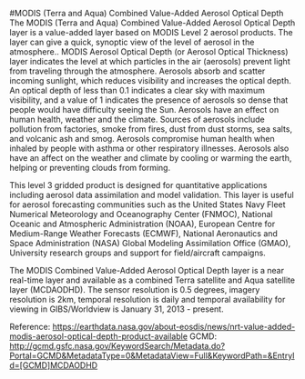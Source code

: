 #MODIS (Terra and Aqua) Combined Value-Added Aerosol Optical Depth
The MODIS (Terra and Aqua) Combined Value-Added Aerosol Optical Depth layer is a value-added layer based on MODIS Level 2 aerosol products. The layer can give a quick, synoptic view of the level of aerosol in the atmosphere.. MODIS Aerosol Optical Depth (or Aerosol Optical Thickness) layer indicates the level at which particles in the air (aerosols) prevent light from traveling through the atmosphere. Aerosols absorb and scatter incoming sunlight, which reduces visibility and increases the optical depth. An optical depth of less than 0.1 indicates a clear sky with maximum visibility, and a value of 1 indicates the presence of aerosols so dense that people would have difficulty seeing the Sun. Aerosols have an effect on human health, weather and the climate. Sources of aerosols include pollution from factories, smoke from fires, dust from dust storms, sea salts, and volcanic ash and smog. Aerosols compromise human health when inhaled by people with asthma or other respiratory illnesses. Aerosols also have an affect on the weather and climate by cooling or warming the earth, helping or preventing clouds from forming. 

This level 3 gridded product is designed for quantitative applications including aerosol data assimilation and model validation. This layer is useful for aerosol forecasting communities such as the United States Navy Fleet Numerical Meteorology and Oceanography Center (FNMOC), National Oceanic and Atmospheric Administration (NOAA), European Centre for Medium-Range Weather Forecasts (ECMWF), National Aeronautics and Space Administration (NASA) Global Modeling Assimilation Office (GMAO), University research groups and support for field/aircraft campaigns.

The MODIS Combined Value-Added Aerosol Optical Depth layer is a near real-time layer and available as a combined Terra satellite and Aqua satellite layer (MCDAODHD). The sensor resolution is 0.5 degrees, imagery resolution is 2km,  temporal resolution is daily and temporal availability for viewing in GIBS/Worldview is January 31, 2013 - present.

Reference: https://earthdata.nasa.gov/about-eosdis/news/nrt-value-added-modis-aerosol-optical-depth-product-available
GCMD: http://gcmd.gsfc.nasa.gov/KeywordSearch/Metadata.do?Portal=GCMD&MetadataType=0&MetadataView=Full&KeywordPath=&EntryId=[GCMD]MCDAODHD 
